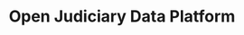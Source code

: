 ---
title: Open Judiciary Data Platform
sector: Judiciary
team: [Vivek Shrinivasan, Apoorv Anand, Swati Jaiswal]

background: asdf asdgas d a;lsdkf asd;lfjas df  Lorem ipsum dolor sit amet, consectetur adipisicing elit, sed do eiusmo tempor incididunt ut labore et dolore magna aliqua. Ut enim ad minim veniam quis nostrud exercitation ullamco laboris nisi ut aliquip ex ea commod consequat. Duis aute irure dolor in reprehenderit in voluptate velit ess cillum dolore eu fugiat nulla pariatur. Excepteur sint occaecat cupidatat no proident, sunt in culpa qui officia deserunt mollit anim id est laborum.
---